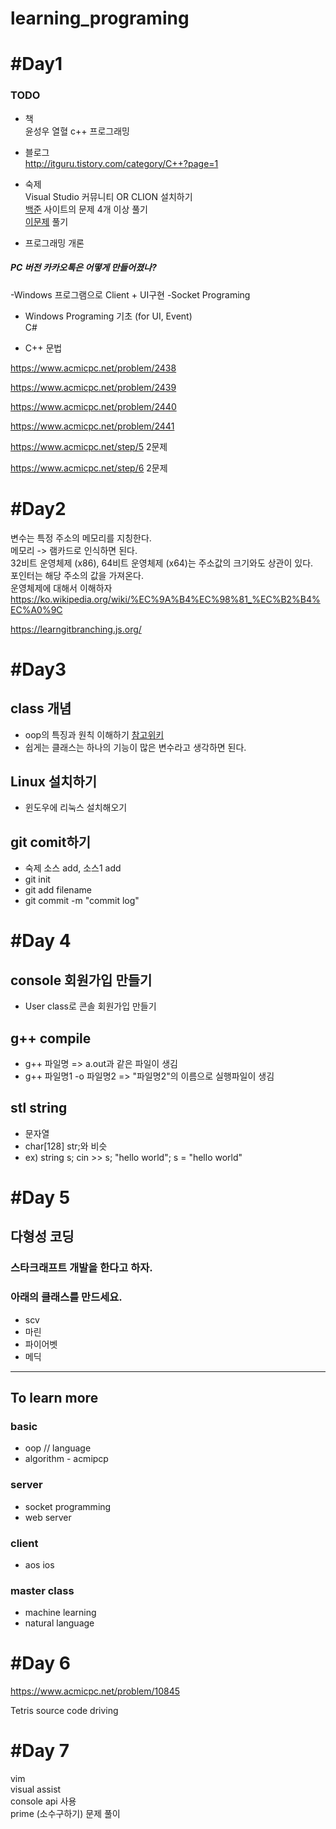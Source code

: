 # learning_programing

# #Day1  

### TODO
* 책   
윤성우 열혈 c++ 프로그래밍  
* 블로그  
http://itguru.tistory.com/category/C++?page=1  
* 숙제  
Visual Studio 커뮤니티 OR CLION 설치하기  
[백준](https://www.acmicpc.net/step/1) 사이트의 문제 4개 이상 풀기  
[이문제](https://www.acmicpc.net/problem/2741) 풀기  


* 프로그래밍 개론  
##### PC 버전 카카오톡은 어떻게 만들어졌나?
-Windows 프로그램으로 Client + UI구현
-Socket Programing

* Windows Programing 기초 (for UI, Event)  
C#

* C++ 문법  

https://www.acmicpc.net/problem/2438  

https://www.acmicpc.net/problem/2439  

https://www.acmicpc.net/problem/2440  

https://www.acmicpc.net/problem/2441  

https://www.acmicpc.net/step/5  2문제  

https://www.acmicpc.net/step/6  2문제  


# #Day2  

 변수는 특정 주소의 메모리를 지칭한다.  
 메모리 -> 램카드로 인식하면 된다.  
 32비트 운영체제 (x86), 64비트 운영체제 (x64)는 주소값의 크기와도 상관이 있다.  
 포인터는 해당 주소의 값을 가져온다.  
 운영체제에 대해서 이해하자   
 https://ko.wikipedia.org/wiki/%EC%9A%B4%EC%98%81_%EC%B2%B4%EC%A0%9C  
 
 https://learngitbranching.js.org/
 
 # #Day3
 
## class 개념  
- oop의 특징과 원칙 이해하기 [참고위키](https://en.wikipedia.org/wiki/Object-oriented_programming)
- 쉽게는 클래스는 하나의 기능이 많은 변수라고 생각하면 된다.

## Linux 설치하기
- 윈도우에 리눅스 설치해오기

## git comit하기
- 숙제 소스 add, 소스1 add
- git init
- git add filename
- git commit -m "commit log"


# #Day 4

## console 회원가입 만들기
- User class로 콘솔 회원가입 만들기

## g++ compile
- g++ 파일명
=> a.out과 같은 파일이 생김
- g++ 파일명1 -o 파일명2
=> "파일명2"의 이름으로 실행파일이 생김

## stl string
- 문자열
- char[128] str;와 비슷
- ex) string s; cin >> s; "hello world"; s = "hello world"

# #Day 5

## 다형성 코딩
### 스타크래프트 개발을 한다고 하자.
### 아래의 클래스를 만드세요.
- scv
- 마린
- 파이어벳
- 메딕

------------------

## To learn more

### basic
- oop // language
- algorithm - acmipcp

### server
- socket programming
- web server

### client
- aos ios

### master class
- machine learning
- natural language


# #Day 6

https://www.acmicpc.net/problem/10845  

Tetris source code driving


# #Day 7

vim  
visual assist  
console api 사용  
prime (소수구하기) 문제 풀이  





